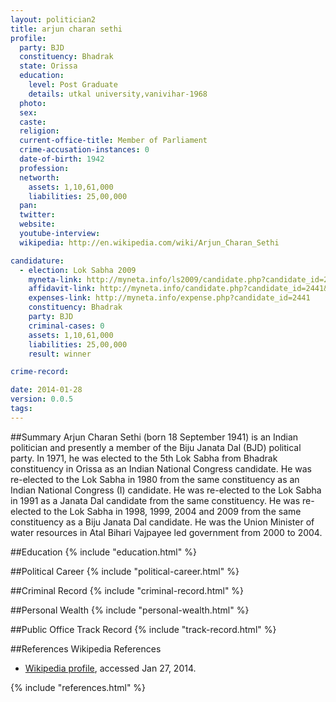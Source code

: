 ```yaml
---
layout: politician2
title: arjun charan sethi
profile: 
  party: BJD
  constituency: Bhadrak
  state: Orissa
  education: 
    level: Post Graduate
    details: utkal university,vanivihar-1968
  photo: 
  sex: 
  caste: 
  religion: 
  current-office-title: Member of Parliament
  crime-accusation-instances: 0
  date-of-birth: 1942
  profession: 
  networth: 
    assets: 1,10,61,000
    liabilities: 25,00,000
  pan: 
  twitter: 
  website: 
  youtube-interview: 
  wikipedia: http://en.wikipedia.com/wiki/Arjun_Charan_Sethi

candidature: 
  - election: Lok Sabha 2009
    myneta-link: http://myneta.info/ls2009/candidate.php?candidate_id=2441
    affidavit-link: http://myneta.info/candidate.php?candidate_id=2441&scan=original
    expenses-link: http://myneta.info/expense.php?candidate_id=2441
    constituency: Bhadrak 
    party: BJD
    criminal-cases: 0
    assets: 1,10,61,000
    liabilities: 25,00,000
    result: winner 

crime-record: 

date: 2014-01-28
version: 0.0.5
tags: 
---
```

##Summary
Arjun Charan Sethi (born 18 September 1941) is an Indian politician and presently a member of the Biju Janata Dal (BJD) political party. In 1971, he was elected to the 5th Lok Sabha from Bhadrak constituency in Orissa as an Indian National Congress candidate. He was re-elected to the Lok Sabha in 1980 from the same constituency as an Indian National Congress (I) candidate. He was re-elected to the Lok Sabha in 1991 as a Janata Dal candidate from the same constituency. He was re-elected to the Lok Sabha in 1998, 1999, 2004 and 2009 from the same constituency as a Biju Janata Dal candidate. He was the Union Minister of water resources in Atal Bihari Vajpayee led government from 2000 to 2004.


##Education
{% include "education.html" %}


##Political Career
{% include "political-career.html" %}


##Criminal Record
{% include "criminal-record.html" %}


##Personal Wealth
{% include "personal-wealth.html" %}


##Public Office Track Record
{% include "track-record.html" %}


##References
Wikipedia References
- [Wikipedia profile]({{page.profile.wikipedia}}), accessed Jan 27, 2014.



{% include "references.html" %}